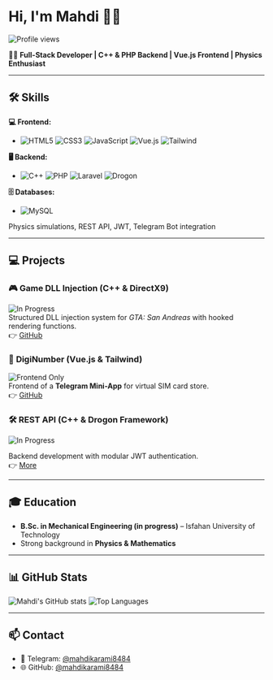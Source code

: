 # Hi, I'm Mahdi 👋🤫

![Profile views](https://komarev.com/ghpvc/?username=mahdikarami8484&color=green)

👨‍💻 **Full-Stack Developer | C++ & PHP Backend | Vue.js Frontend | Physics Enthusiast**

---

## 🛠️ Skills

**💻 Frontend:**  
-  ![HTML5](https://img.shields.io/badge/HTML5-E34F26?style=flat&logo=html5&logoColor=white) 
![CSS3](https://img.shields.io/badge/CSS3-1572B6?style=flat&logo=css3&logoColor=white) 
![JavaScript](https://img.shields.io/badge/JS-F7DF1E?style=flat&logo=javascript&logoColor=black) 
![Vue.js](https://img.shields.io/badge/Vue.js-35495E?style=flat&logo=vue.js&logoColor=4FC08D) 
![Tailwind](https://img.shields.io/badge/Tailwind-06B6D4?style=flat&logo=tailwindcss&logoColor=white)

**🖥️ Backend:**  
-  ![C++](https://img.shields.io/badge/C++-00599C?style=flat&logo=c%2B%2B&logoColor=white) 
![PHP](https://img.shields.io/badge/PHP-777BB4?style=flat&logo=php&logoColor=white) 
![Laravel](https://img.shields.io/badge/Laravel-F05340?style=flat&logo=laravel&logoColor=white) 
![Drogon](https://img.shields.io/badge/Drogon-111111?style=flat&logo=data:image/png;base64,iVBORw0KGgo=)  

**🗄️ Databases:**  
-  ![MySQL](https://img.shields.io/badge/MySQL-4479A1?style=flat&logo=mysql&logoColor=white) 


Physics simulations, REST API, JWT, Telegram Bot integration

---

## 💻 Projects

### 🎮 **Game DLL Injection (C++ & DirectX9)**  
![In Progress](https://img.shields.io/badge/Status-In%20Progress-yellow)  
Structured DLL injection system for *GTA: San Andreas* with hooked rendering functions.  
👉 [GitHub](https://github.com/mahdikarami8484/DoomDLL)

### 📱 **DigiNumber (Vue.js & Tailwind)**  
![Frontend Only](https://img.shields.io/badge/Status-Frontend%20Only-blue)  
Frontend of a **Telegram Mini-App** for virtual SIM card store.  
👉 [GitHub](https://github.com/mahdikarami8484/diginumber)

### 🛠️ **REST API (C++ & Drogon Framework)** 

![In Progress](https://img.shields.io/badge/Status-In%20Progress-yellow)  

Backend development with modular JWT authentication.  
👉 [More](https://github.com/mahdikarami8484/ModuWeb)

---

## 🎓 Education
- **B.Sc. in Mechanical Engineering (in progress)** – Isfahan University of Technology  
- Strong background in **Physics & Mathematics**  

---

## 📊 GitHub Stats
![Mahdi's GitHub stats](https://github-readme-stats.vercel.app/api?username=mahdikarami8484&show_icons=true&theme=dark)
![Top Languages](https://github-readme-stats.vercel.app/api/top-langs/?username=mahdikarami8484&layout=compact&theme=dark)

---

## 📫 Contact
- 📧 Telegram: [@mahdikarami8484](https://t.me/mahdikarami8484)  
- 🌐 GitHub: [@mahdikarami8484](https://github.com/mahdikarami8484)
